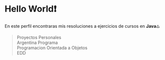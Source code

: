 # Hello World:exclamation:

En este perfil encontraras mis resoluciones a ejercicios de cursos en  **Java**:hotsprings: 
>Proyectos Personales  
Argentina Programa  
Programacion Orientada a Objetos  
EDD

